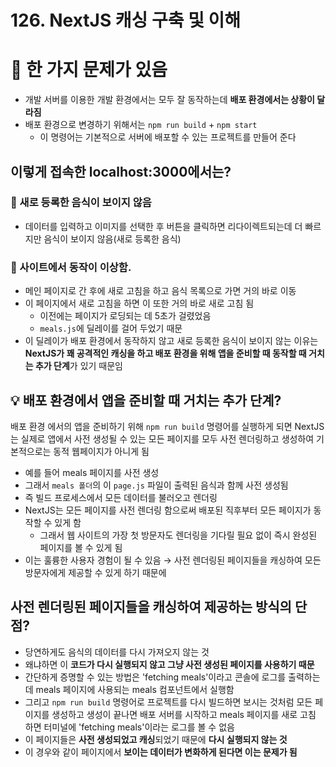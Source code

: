 # 126. NextJS 캐싱 구축 및 이해

# 🚫 한 가지 문제가 있음

- 개발 서버를 이용한 개발 환경에서는 모두 잘 동작하는데 **배포 환경에서는 상황이 달라짐**
- 배포 환경으로 변경하기 위해서는 `npm run build` + `npm start`
  - 이 명령어는 기본적으로 서버에 배포할 수 있는 프로젝트를 만들어 준다

## 이렇게 접속한 localhost:3000에서는?

### 📌 새로 등록한 음식이 보이지 않음

- 데이터를 입력하고 이미지를 선택한 후 버튼을 클릭하면 리다이렉트되는데 더 빠르지만 음식이 보이지 않음(새로 등록한 음식)

### 📌 사이트에서 동작이 이상함.

- 메인 페이지로 간 후에 새로 고침을 하고 음식 목록으로 가면 거의 바로 이동
- 이 페이지에서 새로 고침을 하면 이 또한 거의 바로 새로 고침 됨
  - 이전에는 페이지가 로딩되는 데 5초가 걸렸었음
  - `meals.js`에 딜레이를 걸어 두었기 때문
- 이 딜레이가 배포 환경에서 동작하지 않고 새로 등록한 음식이 보이지 않는 이유는
  **NextJS가 꽤 공격적인 캐싱을 하고 배포 환경을 위해 앱을 준비할 때 동작할 때 거치는 추가 단계**가 있기 때문임

## 💡 배포 환경에서 앱을 준비할 때 거치는 추가 단계?

배포 환경 에서의 앱을 준비하기 위해 `npm run build` 명령어를 실행하게 되면 NextJS는 실제로 앱에서 사전 생성될 수 있는 모든 페이지를 모두 사전 렌더링하고 생성하여 기본적으로는 동적 웹페이지가 아니게 됨

- 예를 들어 meals 페이지를 사전 생성
- 그래서 `meals 폴더`의 이 `page.js` 파일이 출력된 음식과 함께 사전 생성됨
- 즉 빌드 프로세스에서 모든 데이터를 불러오고 렌더링
- NextJS는 모든 페이지를 사전 렌더링 함으로써 배포된 직후부터 모든 페이지가 동작할 수 있게 함
  - 그래서 웹 사이트의 가장 첫 방문자도 렌더링을 기다릴 필요 없이 즉시 완성된 페이지를 볼 수 있게 됨
- 이는 훌륭한 사용자 경험이 될 수 있음
  → 사전 렌더링된 페이지들을 캐싱하여 모든 방문자에게 제공할 수 있게 하기 때문에

## 사전 렌더링된 페이지들을 캐싱하여 제공하는 방식의 단점?

- 당연하게도 음식의 데이터를 다시 가져오지 않는 것
- 왜냐하면 이 **코드가 다시 실행되지 않고 그냥 사전 생성된 페이지를 사용하기 때문**
- 간단하게 증명할 수 있는 방법은 'fetching meals'이라고 콘솔에 로그를 출력하는데 meals 페이지에 사용되는 meals 컴포넌트에서 실행함
- 그리고 `npm run build` 명령어로 프로젝트를 다시 빌드하면 보시는 것처럼 모든 페이지를 생성하고 생성이 끝나면 배포 서버를 시작하고 meals 페이지를 새로 고침 하면 터미널에 'fetching meals'이라는 로그를 볼 수 없음
- 이 페이지들은 **사전 생성되었고 캐싱**되었기 때문에 **다시 실행되지 않는 것**
- 이 경우와 같이 페이지에서 **보이는 데이터가 변화하게 된다면 이는 문제가 됨**
